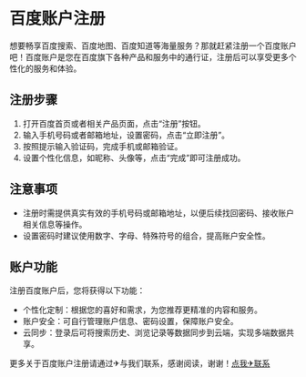 # 百度账户注册

想要畅享百度搜索、百度地图、百度知道等海量服务？那就赶紧注册一个百度账户吧！百度账户是您在百度旗下各种产品和服务中的通行证，注册后可以享受更多个性化的服务和体验。

## 注册步骤

1. 打开百度首页或者相关产品页面，点击“注册”按钮。
2. 输入手机号码或者邮箱地址，设置密码，点击“立即注册”。
3. 按照提示输入验证码，完成手机或邮箱验证。
4. 设置个性化信息，如昵称、头像等，点击“完成”即可注册成功。

## 注意事项

- 注册时需提供真实有效的手机号码或邮箱地址，以便后续找回密码、接收账户相关信息等操作。
- 设置密码时建议使用数字、字母、特殊符号的组合，提高账户安全性。

## 账户功能

注册百度账户后，您将获得以下功能：
- 个性化定制：根据您的喜好和需求，为您推荐更精准的内容和服务。
- 账户安全：可自行管理账户信息、密码设置，保障账户安全。
- 云同步：登录后可将搜索历史、浏览记录等数据同步到云端，实现多端数据共享。

更多关于百度账户注册请通过✈与我们联系，感谢阅读，谢谢！[点我✈联系](https://a.k02.cc)